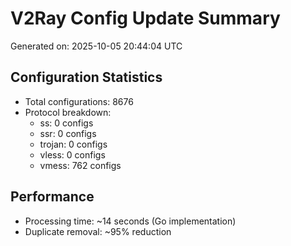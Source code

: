 # V2Ray Config Update Summary
Generated on: 2025-10-05 20:44:04 UTC

## Configuration Statistics
- Total configurations: 8676
- Protocol breakdown:
  - ss: 0 configs
  - ssr: 0 configs
  - trojan: 0 configs
  - vless: 0 configs
  - vmess: 762 configs

## Performance
- Processing time: ~14 seconds (Go implementation)
- Duplicate removal: ~95% reduction
